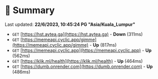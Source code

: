 # 📖 Summary
Last updated: **22/6/2023, 10:45:24 PG "Asia/Kuala_Lumpur"**

- `GET` [https://hst.aytea.ga](https://hst.aytea.ga) - **Down** (311ms)
- `GET` [https://memeapi.cyclic.app/gimme](https://memeapi.cyclic.app/gimme) - **Up** (817ms)
- `GET` [https://memeapi.cyclic.app](https://memeapi.cyclic.app) - **Up** (562ms)
- `GET` [https://klik.ml/health](https://klik.ml/health) - **Up** (464ms)
- `GET` [https://dumb.onrender.com](https://dumb.onrender.com) - **Up** (486ms)
